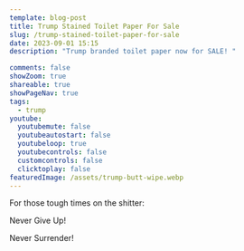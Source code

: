```yaml
---
template: blog-post
title: Trump Stained Toilet Paper For Sale
slug: /trump-stained-toilet-paper-for-sale
date: 2023-09-01 15:15
description: "Trump branded toilet paper now for SALE! "

comments: false
showZoom: true
shareable: true
showPageNav: true
tags:
  - trump
youtube:
  youtubemute: false
  youtubeautostart: false
  youtubeloop: true
  youtubecontrols: false
  customcontrols: false
  clicktoplay: false
featuredImage: /assets/trump-butt-wipe.webp
---
```

For those tough times on the shitter:

Never Give Up! 

Never Surrender!